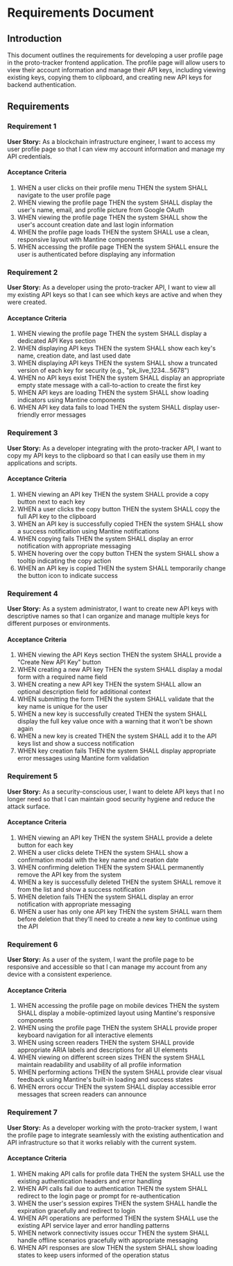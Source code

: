# Requirements Document

## Introduction

This document outlines the requirements for developing a user profile page in the proto-tracker frontend application. The profile page will allow users to view their account information and manage their API keys, including viewing existing keys, copying them to clipboard, and creating new API keys for backend authentication.

## Requirements

### Requirement 1

**User Story:** As a blockchain infrastructure engineer, I want to access my user profile page so that I can view my account information and manage my API credentials.

#### Acceptance Criteria

1. WHEN a user clicks on their profile menu THEN the system SHALL navigate to the user profile page
2. WHEN viewing the profile page THEN the system SHALL display the user's name, email, and profile picture from Google OAuth
3. WHEN viewing the profile page THEN the system SHALL show the user's account creation date and last login information
4. WHEN the profile page loads THEN the system SHALL use a clean, responsive layout with Mantine components
5. WHEN accessing the profile page THEN the system SHALL ensure the user is authenticated before displaying any information

### Requirement 2

**User Story:** As a developer using the proto-tracker API, I want to view all my existing API keys so that I can see which keys are active and when they were created.

#### Acceptance Criteria

1. WHEN viewing the profile page THEN the system SHALL display a dedicated API Keys section
2. WHEN displaying API keys THEN the system SHALL show each key's name, creation date, and last used date
3. WHEN displaying API keys THEN the system SHALL show a truncated version of each key for security (e.g., "pk_live_1234...5678")
4. WHEN no API keys exist THEN the system SHALL display an appropriate empty state message with a call-to-action to create the first key
5. WHEN API keys are loading THEN the system SHALL show loading indicators using Mantine components
6. WHEN API key data fails to load THEN the system SHALL display user-friendly error messages

### Requirement 3

**User Story:** As a developer integrating with the proto-tracker API, I want to copy my API keys to the clipboard so that I can easily use them in my applications and scripts.

#### Acceptance Criteria

1. WHEN viewing an API key THEN the system SHALL provide a copy button next to each key
2. WHEN a user clicks the copy button THEN the system SHALL copy the full API key to the clipboard
3. WHEN an API key is successfully copied THEN the system SHALL show a success notification using Mantine notifications
4. WHEN copying fails THEN the system SHALL display an error notification with appropriate messaging
5. WHEN hovering over the copy button THEN the system SHALL show a tooltip indicating the copy action
6. WHEN an API key is copied THEN the system SHALL temporarily change the button icon to indicate success

### Requirement 4

**User Story:** As a system administrator, I want to create new API keys with descriptive names so that I can organize and manage multiple keys for different purposes or environments.

#### Acceptance Criteria

1. WHEN viewing the API Keys section THEN the system SHALL provide a "Create New API Key" button
2. WHEN creating a new API key THEN the system SHALL display a modal form with a required name field
3. WHEN creating a new API key THEN the system SHALL allow an optional description field for additional context
4. WHEN submitting the form THEN the system SHALL validate that the key name is unique for the user
5. WHEN a new key is successfully created THEN the system SHALL display the full key value once with a warning that it won't be shown again
6. WHEN a new key is created THEN the system SHALL add it to the API keys list and show a success notification
7. WHEN key creation fails THEN the system SHALL display appropriate error messages using Mantine form validation

### Requirement 5

**User Story:** As a security-conscious user, I want to delete API keys that I no longer need so that I can maintain good security hygiene and reduce the attack surface.

#### Acceptance Criteria

1. WHEN viewing an API key THEN the system SHALL provide a delete button for each key
2. WHEN a user clicks delete THEN the system SHALL show a confirmation modal with the key name and creation date
3. WHEN confirming deletion THEN the system SHALL permanently remove the API key from the system
4. WHEN a key is successfully deleted THEN the system SHALL remove it from the list and show a success notification
5. WHEN deletion fails THEN the system SHALL display an error notification with appropriate messaging
6. WHEN a user has only one API key THEN the system SHALL warn them before deletion that they'll need to create a new key to continue using the API

### Requirement 6

**User Story:** As a user of the system, I want the profile page to be responsive and accessible so that I can manage my account from any device with a consistent experience.

#### Acceptance Criteria

1. WHEN accessing the profile page on mobile devices THEN the system SHALL display a mobile-optimized layout using Mantine's responsive components
2. WHEN using the profile page THEN the system SHALL provide proper keyboard navigation for all interactive elements
3. WHEN using screen readers THEN the system SHALL provide appropriate ARIA labels and descriptions for all UI elements
4. WHEN viewing on different screen sizes THEN the system SHALL maintain readability and usability of all profile information
5. WHEN performing actions THEN the system SHALL provide clear visual feedback using Mantine's built-in loading and success states
6. WHEN errors occur THEN the system SHALL display accessible error messages that screen readers can announce

### Requirement 7

**User Story:** As a developer working with the proto-tracker system, I want the profile page to integrate seamlessly with the existing authentication and API infrastructure so that it works reliably with the current system.

#### Acceptance Criteria

1. WHEN making API calls for profile data THEN the system SHALL use the existing authentication headers and error handling
2. WHEN API calls fail due to authentication THEN the system SHALL redirect to the login page or prompt for re-authentication
3. WHEN the user's session expires THEN the system SHALL handle the expiration gracefully and redirect to login
4. WHEN API operations are performed THEN the system SHALL use the existing API service layer and error handling patterns
5. WHEN network connectivity issues occur THEN the system SHALL handle offline scenarios gracefully with appropriate messaging
6. WHEN API responses are slow THEN the system SHALL show loading states to keep users informed of the operation status